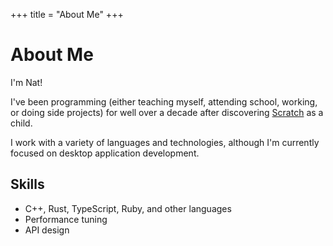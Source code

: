+++
title = "About Me"
+++

# About Me

I'm Nat!

I've been programming (either teaching myself, attending school, working, or doing side projects) for well over a decade after discovering [Scratch][Scratch] as a child.

I work with a variety of languages and technologies, although I'm currently focused on desktop application development.

[Scratch]: https://scratch.mit.edu/

## Skills
- C++, Rust, TypeScript, Ruby, and other languages
- Performance tuning
- API design